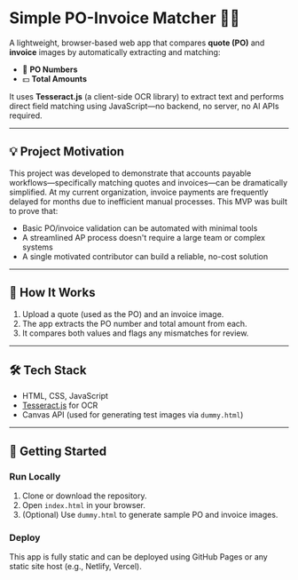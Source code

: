# Simple PO-Invoice Matcher 🧾✅

A lightweight, browser-based web app that compares **quote (PO)** and **invoice** images by automatically extracting and matching:

- 📌 **PO Numbers**
- 💵 **Total Amounts**

It uses **Tesseract.js** (a client-side OCR library) to extract text and performs direct field matching using JavaScript—no backend, no server, no AI APIs required.

---

## 💡 Project Motivation

This project was developed to demonstrate that accounts payable workflows—specifically matching quotes and invoices—can be dramatically simplified. At my current organization, invoice payments are frequently delayed for months due to inefficient manual processes. This MVP was built to prove that:

- Basic PO/invoice validation can be automated with minimal tools
- A streamlined AP process doesn't require a large team or complex systems
- A single motivated contributor can build a reliable, no-cost solution

---

## 🔧 How It Works

1. Upload a quote (used as the PO) and an invoice image.
2. The app extracts the PO number and total amount from each.
3. It compares both values and flags any mismatches for review.

---

## 🛠️ Tech Stack

- HTML, CSS, JavaScript
- [Tesseract.js](https://github.com/naptha/tesseract.js) for OCR
- Canvas API (used for generating test images via `dummy.html`)

---

## 🚀 Getting Started

### Run Locally

1. Clone or download the repository.
2. Open `index.html` in your browser.
3. (Optional) Use `dummy.html` to generate sample PO and invoice images.

### Deploy

This app is fully static and can be deployed using GitHub Pages or any static site host (e.g., Netlify, Vercel).
